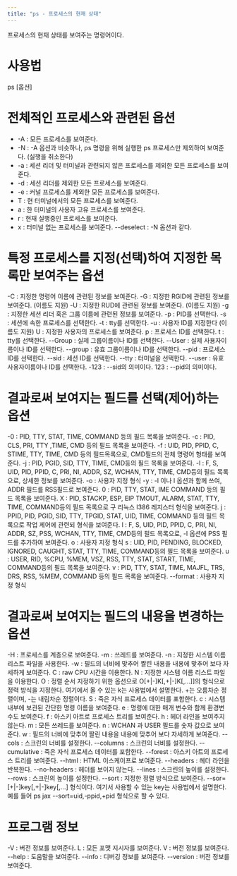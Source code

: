 ```yaml
---
title: "ps - 프로세스의 현재 상태"
---
```


프로세스의 현재 상태를 보여주는 명령어이다.
	
# 사용법
ps [옵션]

# 전체적인 프로세스와 관련된 옵션

* -A : 모든 프로세스를 보여준다.
* -N : -A 옵션과 비슷하나, ps 명령을 위해 실행한 ps 프로세스만 제외하여 보여준다. (실행을 취소한다)
* -a : 세션 리더 및 터미널과 관련되지 않은 프로세스를 제외한 모든 프로세스를 보여준다.
* -d : 세션 리더를 제외한 모든 프로세스를 보여준다.
* -e : 커널 프로세스를 제외한 모든 프로세스를 보여준다.
* T : 현 터미널에서의 모든 프로세스를 보여준다.
* a : 한 터미널의 사용자 고유 프로세스를 보여준다.
* r : 현재 실행중인 프로세스를 보여준다.
* x : 터미널 없는 프로세스를 보여준다.
--deselect : -N 옵션과 같다.
 
# 특정 프로세스를 지정(선택)하여 지정한 목록만 보여주는 옵션

-C : 지정한 명령어 이름에 관련된 정보를 보여준다.
-G : 지정한 RGID에 관련된 정보를 보여준다. (이름도 지원)
-U : 지정한 RUD에 관련된 정보를 보여준다. (이름도 지원)
-g : 지정한 세션 리더 혹은 그룹 이름에 관련된 정보를 보여준다.
-p : PID를 선택한다.
-s : 세션에 속한 프로세스를 선택한다.
-t : tty를 선택한다.
-u : 사용자 ID를 지정한다 (이름도 지원)
U : 지정한 사용자의 프로세스를 보여준다.
p : 프로세스 ID를 선택한다.
t : tty를 선택한다.
--Group : 실제 그룹이름이나 ID를 선택한다.
--User : 실제 사용자이름이나 ID를 선택한다.
--group : 유효 그룹이름이나 ID를 선택한다.
--pid : 프로세스 ID를 선택한다.
--sid : 세션 ID를 선택한다.
--tty : 터미널을 선택한다.
--user : 유효 사용자이름이나 ID를 선택한다.
-123 : --sid의 의미이다.
123 : --pid의 의미이다.
 
# 결과로써 보여지는 필드를 선택(제어)하는 옵션

-0 : PID, TTY, STAT, TIME, COMMAND 등의 필드 목록을 보여준다.
-c : PID, CLS, PRI, TTY ,TIME, CMD 등의 필드 목록을 보여준다.
-f : UID, PID, PPID, C, STIME, TTY, TIME, CMD 등의 필드목록으로, CMD필드의 전체 명령어 형태를 보여준다.
-j : PID, PGID, SID, TTY, TIME, CMD등의 필드 목록을 보여준다.
-l : F, S, UID, PID, PPID, C, PRI, NI, ADDR, SZ, WCHAN, TTY, TIME, CMD등의 필드 목록으로, 상세한 정보를 보여준다.
-o : 사용자 지정 형식
-y : -l 이나 l 옵션과 함께 쓰여, ADDR 필드를 RSS필드로 보여준다.
0 : PID, TTY, STAT, IME COMMAND 등의 필드 목록을 보여준다.
X : PID, STACKP, ESP, EIP TMOUT, ALARM, STAT, TTY, TIME, COMMAND등의 필드 목록으로 구 리눅스 I386 레지스터 형식을 보여준다.
j : PPID, PID, PGID, SID, TTY, TPGID, STAT, UID, TIME, COMMAND 등의 필드 목록으로 작업 제어에 관련되 형식을 보여준다.
l : F, S, UID, PID, PPID, C, PRI, NI, ADDR, SZ, PSS, WCHAN, TTY, TIME, CMD등의 필드 목록으로, -l 옵션에 PSS 필드를 추가하여 보여준다.
o : 사용자 지정 형식
s : UID, PID, PENDING, BLOCKED, IGNORED, CAUGHT, STAT, TTY, TIME, COMMAND등의 필드 목록을 보여준다.
u : USER, RID, %CPU, %MEM, VSZ, RSS, TTY, STAT, START, TIME, COMMAND등의 필드 목록을 보여준다.
v : PID, TTY, STAT, TIME, MAJFL, TRS, DRS, RSS, %MEM, COMMAND 등의 필드 목록을 보여준다.
--format : 사용자 지정 형식
 
# 결과로써 보여지는 필드의 내용을 변경하는 옵션

-H : 프로세스를 계층으로 보여준다.
-m : 쓰레드를 보여준다.
-n : 지정한 시스템 이름 리스트 파일을 사용한다.
-w : 필드의 너비에 맞추어 짤린 내용을 내용에 맞추어 보다 자세하게 보여준다.
C : raw CPU 시간을 이용한다.
N : 지정한 시스템 이름 리스트 파일을 이용한다.
O : 정렬 순서 지정하기 위한 옵션으로 O[+|-]K[,+|-]K[,...]]의 형식으로 정력 방식을 지정한다. 여기에서 올 수 있는 k는 사용법에서 설명한다. +는 오름차순 정렬이며, -는 내림차순 정렬이다.
S : 죽은 자식 프로세스 데이터를 포함한다.
c : 시스템 내부에 보관된 간단한 명령 이름을 보여준다.
e : 명령에 대한 매개 변수와 함께 환경변수도 보여준다.
f : 아스키 아트로 프로세스 트리를 보여준다.
h : 헤더 라인을 보여주지 않는다.
m : 모든 쓰레드를 보여준다.
n : WCHAN 과 USER 필드를 숫자 값으로 보여준다.
w : 필드의 너비에 맞추어 짤린 내용을 내용에 맞추어 보다 자세하게 보여준다.
--cols : 스크린의 너비를 설정한다.
--columns : 스크린의 너비를 설정한다.
--cumulative : 죽은 자식 프로세스 데이터를 포함한다.
--forest : 아스키 아트의 프로세스 트리를 보여준다.
--html : HTML 이스케이프로 보여준다.
--headers : 헤더 라인을 반복한다.
--no-headers : 헤더를 보이지 않는다.
--lines : 스크린의 높이를 설정한다.
--rows : 스크린의 높이를 설정한다.
--sort : 지정한 정렬 방식으로 보여준다.
--sor=[+|-]key[,+|-]key[,...] 형식이다. 여기서 사용할 수 있는 key는 사용법에서 설명한다. 예를 들어 ps jax --sort=uid,-ppid,+pid 형식으로 할 수 있다.
 
# 프로그램 정보

-V : 버전 정보를 보여준다.
L : 모든 포맷 지시자를 보여준다.
V : 버전 정보를 보여준다.
--help : 도움말을 보여준다.
--info : 디버깅 정보를 보여준다.
--version : 버전 정보를 보여준다.